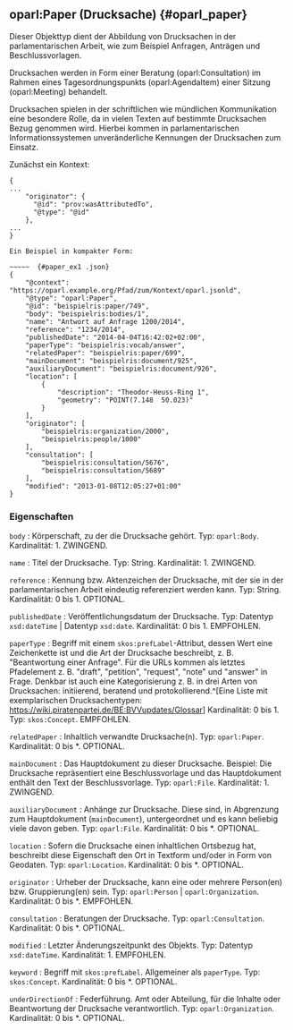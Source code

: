oparl:Paper (Drucksache)  {#oparl_paper}
------------------------

Dieser Objekttyp dient der Abbildung von Drucksachen in der parlamentarischen
Arbeit, wie zum Beispiel Anfragen, Anträgen und Beschlussvorlagen.

Drucksachen werden in Form einer Beratung (oparl:Consultation) im Rahmen
eines Tagesordnungspunkts (oparl:AgendaItem) einer Sitzung (oparl:Meeting)
behandelt.

Drucksachen spielen in der schriftlichen wie mündlichen Kommunikation eine 
besondere Rolle, da in vielen Texten auf bestimmte Drucksachen Bezug genommen 
wird. Hierbei kommen in parlamentarischen Informationssystemen unveränderliche
Kennungen der Drucksachen zum Einsatz.

Zunächst ein Kontext:

~~~~~
{
...
    "originator": {
      "@id": "prov:wasAttributedTo",
      "@type": "@id"
    },
...
}

Ein Beispiel in kompakter Form:

~~~~~  {#paper_ex1 .json}
{
    "@context": "https://oparl.example.org/Pfad/zum/Kontext/oparl.jsonld",
    "@type": "oparl:Paper",
    "@id": "beispielris:paper/749",
    "body": "beispielris:bodies/1",
    "name": "Antwort auf Anfrage 1200/2014",
    "reference": "1234/2014",
    "publishedDate": "2014-04-04T16:42:02+02:00",
    "paperType": "beispielris:vocab/answer",
    "relatedPaper": "beispielris:paper/699",
    "mainDocument": "beispielris:document/925",
    "auxiliaryDocument": "beispielris:document/926",
    "location": [
        {
            "description": "Theodor-Heuss-Ring 1",
            "geometry": "POINT(7.148  50.023)"
        }
    ],
    "originator": [
        "beispielris:organization/2000",
        "beispielris:people/1000"
    ],
    "consultation": [
        "beispielris:consultation/5676",
        "beispielris:consultation/5689"
    ],
    "modified": "2013-01-08T12:05:27+01:00"
}
~~~~~

### Eigenschaften

`body`
:   Körperschaft, zu der die Drucksache gehört.
    Typ: `oparl:Body`.
    Kardinalität: 1.
    ZWINGEND.

`name`
:   Titel der Drucksache.
    Typ: String.
    Kardinalität: 1.
    ZWINGEND.

`reference`
:   Kennung bzw. Aktenzeichen der Drucksache, mit der sie in der parlamentarischen
    Arbeit eindeutig referenziert werden kann.
    Typ: String.
    Kardinalität: 0 bis 1.
    OPTIONAL.

`publishedDate`
:   Veröffentlichungsdatum der Drucksache.
    Typ: Datentyp `xsd:dateTime` | Datentyp `xsd:date`.
    Kardinalität: 0 bis 1.
    EMPFOHLEN.

`paperType`
:   Begriff mit einem `skos:prefLabel`-Attribut, dessen Wert eine Zeichenkette
    ist und die Art der Drucksache beschreibt, z. B. "Beantwortung einer Anfrage".
    Für die URLs kommen als letztes Pfadelement z. B. "draft", "petition", "request",
    "note" und "answer" in Frage. Denkbar ist auch eine Kategorisierung z. B. in
    drei Arten von Drucksachen: initiierend, beratend und protokollierend.^[Eine
    Liste mit exemplarischen Drucksachentypen:
    <https://wiki.piratenpartei.de/BE:BVVupdates/Glossar>]
    Kardinalität: 0 bis 1.
    Typ: `skos:Concept`.
    EMPFOHLEN.

`relatedPaper`
:   Inhaltlich verwandte Drucksache(n).
    Typ: `oparl:Paper`.
    Kardinalität: 0 bis *.
    OPTIONAL.

`mainDocument`
:   Das Hauptdokument zu dieser Drucksache. Beispiel: Die Drucksache repräsentiert
    eine Beschlussvorlage und das Hauptdokument enthält den Text der Beschlussvorlage.
    Typ: `oparl:File`.
    Kardinalität: 1.
    ZWINGEND.
    
`auxiliaryDocument`
:   Anhänge zur Drucksache. Diese sind, in Abgrenzung zum Hauptdokument
    (`mainDocument`), untergeordnet und es kann beliebig viele davon geben.
    Typ: `oparl:File`.
    Kardinalität: 0 bis *.
    OPTIONAL.
    
`location`
:   Sofern die Drucksache einen inhaltlichen Ortsbezug hat, beschreibt diese
    Eigenschaft den Ort in Textform und/oder in Form von Geodaten.
    Typ: `oparl:Location`.
    Kardinalität: 0 bis *.
    OPTIONAL.

`originator`
:   Urheber der Drucksache, kann eine oder mehrere Person(en) bzw. Gruppierung(en)
    sein.
    Typ: `oparl:Person` | `oparl:Organization`.
    Kardinalität: 0 bis *.
    EMPFOHLEN.

`consultation`
:   Beratungen der Drucksache.
    Typ: `oparl:Consultation`.
    Kardinalität: 0 bis *.
    OPTIONAL.

`modified`
:   Letzter Änderungszeitpunkt des Objekts.
    Typ: Datentyp `xsd:dateTime`.
    Kardinalität: 1.
    EMPFOHLEN.
    
`keyword`
:   Begriff mit `skos:prefLabel`. Allgemeiner als `paperType`.
    Typ: `skos:Concept`.
    Kardinalität: 0 bis *.
    OPTIONAL.

`underDirectionOf`
:   Federführung. Amt oder Abteilung, für die Inhalte oder Beantwortung der Drucksache verantwortlich.
    Typ: `oparl:Organization`.
    Kardinalität: 0 bis *.
    OPTIONAL.
    
